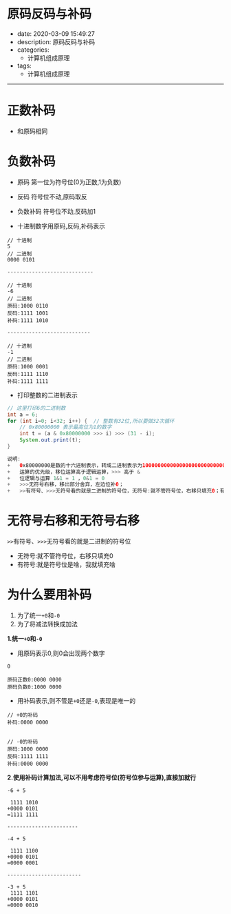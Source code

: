 #   原码反码与补码
+ date: 2020-03-09 15:49:27
+ description: 原码反码与补码
+ categories:
  - 计算机组成原理
+ tags:
  - 计算机组成原理
---
#   正数补码
+   和原码相同

#   负数补码
+   原码
第一位为符号位(0为正数,1为负数)

+   反码
符号位不动,原码取反

+   负数补码
符号位不动,反码加1

+   十进制数字用原码,反码,补码表示
```
// 十进制
5
// 二进制
0000 0101

----------------------------

// 十进制
-6
// 二进制
原码:1000 0110
反码:1111 1001
补码:1111 1010

---------------------------

// 十进制
-1
// 二进制
原码:1000 0001
反码:1111 1110
补码:1111 1111
```
+   打印整数的二进制表示
```JAVA
// 这里打印6的二进制数
int a = 6;
for (int i=0; i<32; i++) {  // 整数有32位,所以要做32次循环
    // 0x80000000 表示最高位为1的数字
    int t = (a & 0x80000000 >>> i) >>> (31 - i);
    System.out.print(t);
}

说明:
+   0x80000000是数的十六进制表示，转成二进制表示为10000000000000000000000000000000
+   运算的优先级，移位运算高于逻辑运算，>>> 高于 &
+   位逻辑与运算 1&1 = 1 ，0&1 = 0
+   >>>无符号右移，移出部分舍弃，左边位补0；
+   >>有符号、>>>无符号看的就是二进制的符号位，无符号:就不管符号位，右移只填充0；有符号，就是符号位是啥，我就填充啥
```

#   无符号右移和无符号右移
`>>`有符号、`>>>`无符号看的就是二进制的符号位
+   无符号:就不管符号位，右移只填充0
+   有符号:就是符号位是啥，我就填充啥

#   为什么要用补码
1.  为了统一`+0`和`-0`
2.  为了将减法转换成加法

**1.统一`+0`和`-0`**
+   用原码表示0,则0会出现两个数字
```
0

原码正数0:0000 0000
原码负数0:1000 0000
```

+   用补码表示,则不管是`+0`还是`-0`,表现是唯一的
```
// +0的补码
补码:0000 0000


// -0的补码
原码:1000 0000
反码:1111 1111
补码:0000 0000
```

**2.使用补码计算加法,可以不用考虑符号位(符号位参与运算),直接加就行**
```
-6 + 5

 1111 1010
+0000 0101
=1111 1111

-----------------------

-4 + 5

 1111 1100
+0000 0101
=0000 0001

------------------------

-3 + 5
 1111 1101
+0000 0101
=0000 0010
```
